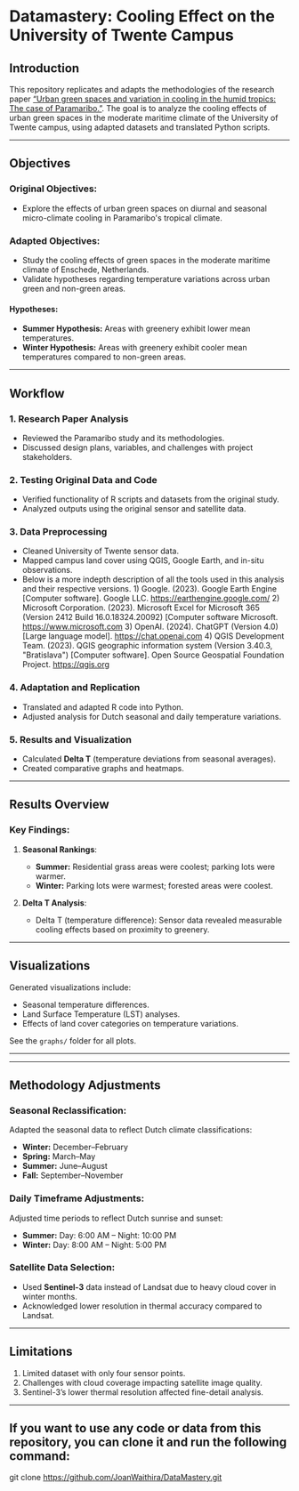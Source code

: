 # Datamastery: Cooling Effect on the University of Twente Campus

## Introduction

This repository replicates and adapts the methodologies of the research paper [“Urban green spaces and variation in cooling in the humid tropics: The case of Paramaribo.”](https://doi.org/10.1016/j.ufug.2023.128111). The goal is to analyze the cooling effects of urban green spaces in the moderate maritime climate of the University of Twente campus, using adapted datasets and translated Python scripts.

---

## Objectives

### Original Objectives:
- Explore the effects of urban green spaces on diurnal and seasonal micro-climate cooling in Paramaribo's tropical climate.

### Adapted Objectives:
- Study the cooling effects of green spaces in the moderate maritime climate of Enschede, Netherlands.
- Validate hypotheses regarding temperature variations across urban green and non-green areas.

#### Hypotheses:
- **Summer Hypothesis:** Areas with greenery exhibit lower mean temperatures.
- **Winter Hypothesis:** Areas with greenery exhibit cooler mean temperatures compared to non-green areas.

---

## Workflow

### 1. Research Paper Analysis
- Reviewed the Paramaribo study and its methodologies.
- Discussed design plans, variables, and challenges with project stakeholders.

### 2. Testing Original Data and Code
- Verified functionality of R scripts and datasets from the original study.
- Analyzed outputs using the original sensor and satellite data.

### 3. Data Preprocessing
- Cleaned University of Twente sensor data.
- Mapped campus land cover using QGIS, Google Earth, and in-situ observations.
- Below is a more indepth description of all the tools used in this analysis and their respective versions.
         1)  Google. (2023). Google Earth Engine [Computer software]. Google LLC. https://earthengine.google.com/
         2) Microsoft Corporation. (2023). Microsoft Excel for Microsoft 365 (Version 2412 Build 16.0.18324.20092) [Computer software Microsoft. https://www.microsoft.com
         3) OpenAI. (2024). ChatGPT (Version 4.0) [Large language model]. https://chat.openai.com
         4) QGIS Development Team. (2023). QGIS geographic information system (Version 3.40.3, "Bratislava") [Computer software]. Open Source Geospatial Foundation Project. https://qgis.org


### 4. Adaptation and Replication
- Translated and adapted R code into Python.
- Adjusted analysis for Dutch seasonal and daily temperature variations.

### 5. Results and Visualization
- Calculated **Delta T** (temperature deviations from seasonal averages).
- Created comparative graphs and heatmaps.

---

## Results Overview

### Key Findings:
1. **Seasonal Rankings**:
   - **Summer:** Residential grass areas were coolest; parking lots were warmer.
   - **Winter:** Parking lots were warmest; forested areas were coolest.

2. **Delta T Analysis**:
   - Delta T (temperature difference): Sensor data revealed measurable cooling effects based on proximity to greenery.

---

## Visualizations

Generated visualizations include:
- Seasonal temperature differences.
- Land Surface Temperature (LST) analyses.
- Effects of land cover categories on temperature variations.

See the `graphs/` folder for all plots.

---


---

## Methodology Adjustments

### Seasonal Reclassification:
Adapted the seasonal data to reflect Dutch climate classifications:
- **Winter:** December–February
- **Spring:** March–May
- **Summer:** June–August
- **Fall:** September–November

### Daily Timeframe Adjustments:
Adjusted time periods to reflect Dutch sunrise and sunset:
- **Summer:** Day: 6:00 AM – Night: 10:00 PM
- **Winter:** Day: 8:00 AM – Night: 5:00 PM

### Satellite Data Selection:
- Used **Sentinel-3** data instead of Landsat due to heavy cloud cover in winter months.
- Acknowledged lower resolution in thermal accuracy compared to Landsat.

---

## Limitations

1. Limited dataset with only four sensor points.
2. Challenges with cloud coverage impacting satellite image quality.
3. Sentinel-3’s lower thermal resolution affected fine-detail analysis.

---


## If you want to use any code or data from this repository, you can clone it and run the following command:
git clone https://github.com/JoanWaithira/DataMastery.git